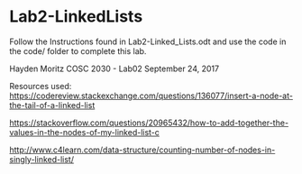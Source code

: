 # Lab2-LinkedLists
Follow the Instructions found in Lab2-Linked_Lists.odt and use the code in the code/ folder to complete this lab.

Hayden Moritz
COSC 2030 - Lab02
September 24, 2017

Resources used:
https://codereview.stackexchange.com/questions/136077/insert-a-node-at-the-tail-of-a-linked-list

https://stackoverflow.com/questions/20965432/how-to-add-together-the-values-in-the-nodes-of-my-linked-list-c

http://www.c4learn.com/data-structure/counting-number-of-nodes-in-singly-linked-list/